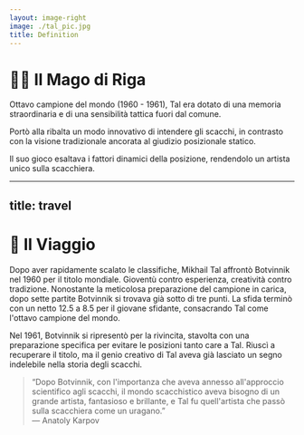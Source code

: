 ```yaml
---
layout: image-right
image: ./tal_pic.jpg
title: Definition
---
```


# 🧙‍♂️ Il Mago di Riga

<div class="mt-6 text-left">
  <p class="text-base text-gray-400 mb-4 leading-relaxed">
    Ottavo campione del mondo (1960 - 1961), Tal era dotato di una memoria straordinaria e di una sensibilità tattica fuori dal comune.      
  </p>
  <p class="text-base text-gray-400 leading-relaxed">
    Portò alla ribalta un modo innovativo di intendere gli scacchi, in contrasto con la visione tradizionale ancorata al giudizio posizionale statico.
  </p>
  <p class="text-base text-gray-400 leading-relaxed">
    Il suo gioco esaltava i fattori dinamici della posizione, rendendolo un artista unico sulla scacchiera.
  </p>
</div> 
<Footer />

---
title: travel
---

# 🚀 Il Viaggio

<div class="mt-6 text-left">
  <p class="text-base text-gray-400 mb-4 leading-relaxed">
    Dopo aver rapidamente scalato le classifiche, Mikhail Tal affrontò Botvinnik nel 1960 per il titolo mondiale. Gioventù contro esperienza, creatività contro tradizione. Nonostante la meticolosa preparazione del campione in carica, dopo sette partite Botvinnik si trovava già sotto di tre punti. La sfida terminò con un netto 12.5 a 8.5 per il giovane sfidante, consacrando Tal come l'ottavo campione del mondo.     
  </p>
  <p class="text-base text-gray-400 leading-relaxed">
    Nel 1961, Botvinnik si ripresentò per la rivincita, stavolta con una preparazione specifica per evitare le posizioni tanto care a Tal. Riuscì a recuperare il titolo, ma il genio creativo di Tal aveva già lasciato un segno indelebile nella storia degli scacchi.
  </p>
  <blockquote class="border-l-4 border-blue-500 pl-4 text-gray-500">
    “Dopo Botvinnik, con l'importanza che aveva annesso all'approccio scientifico agli scacchi, il mondo scacchistico aveva bisogno di un grande artista, fantasioso e brillante, e Tal fu quell'artista che passò sulla scacchiera come un uragano.”
    <footer class="text-sm text-gray-400 mt-2">— Anatoly Karpov</footer>
  </blockquote>
</div> 
<Footer />